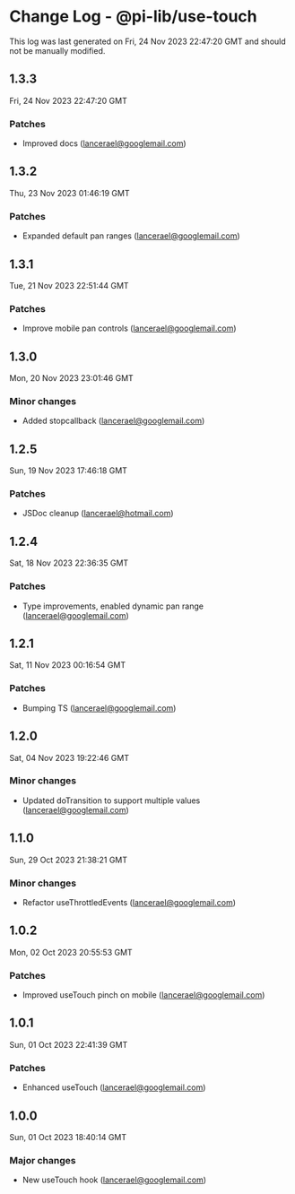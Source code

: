 # Change Log - @pi-lib/use-touch

This log was last generated on Fri, 24 Nov 2023 22:47:20 GMT and should not be manually modified.

<!-- Start content -->

## 1.3.3

Fri, 24 Nov 2023 22:47:20 GMT

### Patches

- Improved docs (lancerael@googlemail.com)

## 1.3.2

Thu, 23 Nov 2023 01:46:19 GMT

### Patches

- Expanded default pan ranges (lancerael@googlemail.com)

## 1.3.1

Tue, 21 Nov 2023 22:51:44 GMT

### Patches

- Improve mobile pan controls (lancerael@googlemail.com)

## 1.3.0

Mon, 20 Nov 2023 23:01:46 GMT

### Minor changes

- Added stopcallback (lancerael@googlemail.com)

## 1.2.5

Sun, 19 Nov 2023 17:46:18 GMT

### Patches

- JSDoc cleanup (lancerael@hotmail.com)

## 1.2.4

Sat, 18 Nov 2023 22:36:35 GMT

### Patches

- Type improvements, enabled dynamic pan range (lancerael@googlemail.com)

## 1.2.1

Sat, 11 Nov 2023 00:16:54 GMT

### Patches

- Bumping TS (lancerael@googlemail.com)

## 1.2.0

Sat, 04 Nov 2023 19:22:46 GMT

### Minor changes

- Updated doTransition to support multiple values (lancerael@googlemail.com)

## 1.1.0

Sun, 29 Oct 2023 21:38:21 GMT

### Minor changes

- Refactor useThrottledEvents (lancerael@googlemail.com)

## 1.0.2

Mon, 02 Oct 2023 20:55:53 GMT

### Patches

- Improved useTouch pinch on mobile (lancerael@googlemail.com)

## 1.0.1

Sun, 01 Oct 2023 22:41:39 GMT

### Patches

- Enhanced useTouch (lancerael@googlemail.com)

## 1.0.0

Sun, 01 Oct 2023 18:40:14 GMT

### Major changes

- New useTouch hook (lancerael@googlemail.com)
